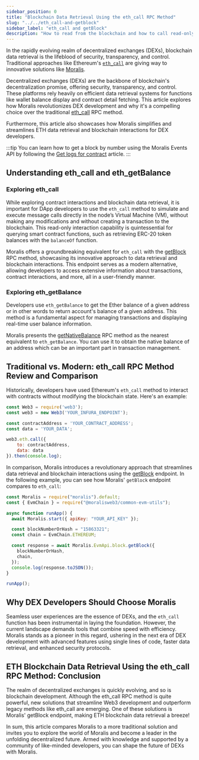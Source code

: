 ```yaml
---
sidebar_position: 0
title: "Blockchain Data Retrieval Using the eth_call RPC Method"
slug: "../../eth_call-and-getblock"
sidebar_label: "eth_call and getBlock"
description: "How to read from the blockchain and how to call read-only functions of a smart contract using eth_call and Moralis getBlock RPC methods"
---
```


In the rapidly evolving realm of decentralized exchanges (DEXs), blockchain data retrieval is the lifeblood of security, transparency, and control. Traditional approaches like Ethereum's [`eth_call`](https://web3js.readthedocs.io/en/v3.0.0-rc.5/web3-eth.html?highlight=eth.call#call) are giving way to innovative solutions like [Moralis](https://moralis.io/).

Decentralized exchanges (DEXs) are the backbone of blockchain's decentralization promise, offering security, transparency, and control. These platforms rely heavily on efficient data retrieval systems for functions like wallet balance display and contract detail fetching. This article explores how Moralis revolutionizes DEX development and why it's a compelling choice over the traditional [eth_call](https://ethereum.org/en/developers/docs/apis/json-rpc/#eth_call) RPC method.

Furthermore, this article also showcases how Moralis simplifies and streamlines ETH data retrieval and blockchain interactions for DEX developers.

:::tip
You can learn how to get a block by number using the Moralis Events API by following the [Get logs for contract](/web3-data-api/evm/how-to-get-block-content-by-block-number) article.
:::

## Understanding eth_call and eth_getBalance

### Exploring eth_call

While exploring contract interactions and blockchain data retrieval, it is important for DApp developers to use the `eth_call` method to simulate and execute message calls directly in the node’s Virtual Machine (VM), without making any modifications and without creating a transaction to the blockchain. This read-only interaction capability is quintessential for querying smart contract functions, such as retrieving ERC-20 token balances with the `balanceOf` function.

Moralis offers a groundbreaking equivalent for `eth_call` with the [getBlock](/web3-data-api/evm/reference/get-block) RPC method, showcasing its innovative approach to data retrieval and blockchain interactions. This endpoint serves as a modern alternative, allowing developers to access extensive information about transactions, contract interactions, and more, all in a user-friendly manner.

### Exploring eth_getBalance

Developers use `eth_getBalance` to get the Ether balance of a given address or in other words to return account's balance of a given address. This method is a fundamental aspect for managing transactions and displaying real-time user balance information.

Moralis presents the [getNativeBalance](/web3-data-api/evm/reference/get-native-balance) RPC method as the nearest equivalent to `eth_getBalance`. You can use it to obtain the native balance of an address which can be an important part in transaction management.

## Traditional vs. Modern: eth_call RPC Method Review and Comparison

Historically, developers have used Ethereum's `eth_call` method to interact with contracts without modifying the blockchain state. Here's an example:



```javascript
const Web3 = require('web3');
const web3 = new Web3('YOUR_INFURA_ENDPOINT');

const contractAddress = 'YOUR_CONTRACT_ADDRESS';
const data = 'YOUR_DATA';

web3.eth.call({
    to: contractAddress,
    data: data
}).then(console.log);
```

In comparison, Moralis introduces a revolutionary approach that streamlines data retrieval and blockchain interactions using the [getBlock](/web3-data-api/evm/reference/get-block) endpoint. In the following example, you can see how Moralis' `getBlock` endpoint compares to `eth_call`:

```javascript
const Moralis = require("moralis").default;
const { EvmChain } = require("@moralisweb3/common-evm-utils");

async function runApp() {
  await Moralis.start({ apiKey: "YOUR_API_KEY" });

  const blockNumberOrHash = "15863321";
  const chain = EvmChain.ETHEREUM;

  const response = await Moralis.EvmApi.block.getBlock({
    blockNumberOrHash,
    chain,
  });
  console.log(response.toJSON());
}

runApp();
```

## Why DEX Developers Should Choose Moralis

Seamless user experiences are the essence of DEXs, and the `eth_call` function has been instrumental in laying the foundation. However, the current landscape demands tools that combine speed with efficiency. Moralis stands as a pioneer in this regard, ushering in the next era of DEX development with advanced features using single lines of code, faster data retrieval, and enhanced security protocols.

## ETH Blockchain Data Retrieval Using the eth_call RPC Method: Conclusion

The realm of decentralized exchanges is quickly evolving, and so is blockchain development. Although the eth_call RPC method is quite powerful, new solutions that streamline Web3 development and outperform legacy methods like eth_call are emerging. One of these solutions is Moralis'  getBlock endpoint, making ETH blockchain data retrieval a breeze!

In sum, this article compares Moralis to a more traditional solution and invites you to explore the world of Moralis and become a leader in the unfolding decentralized future. Armed with knowledge and supported by a community of like-minded developers, you can shape the future of DEXs with Moralis.
